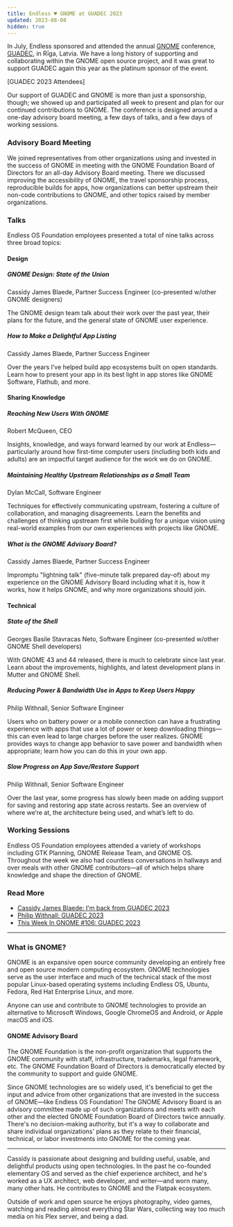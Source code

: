 ```yaml
---
title: Endless ♥ GNOME at GUADEC 2023
updated: 2023-08-08
hidden: true
---
```


In July, Endless sponsored and attended the annual [GNOME](https://gnome.org) conference, [GUADEC](https://guadec.org), in Rīga, Latvia. We have a long history of supporting and collaborating within the GNOME open source project, and it was great to support GUADEC again this year as the platinum sponsor of the event.

[GUADEC 2023 Attendees]

Our support of GUADEC and GNOME is more than just a sponsorship, though; we showed up and participated all week to present and plan for our continued contributions to GNOME. The conference is designed around a one-day advisory board meeting, a few days of talks, and a few days of working sessions.

### Advisory Board Meeting

We joined representatives from other organizations using and invested in the success of GNOME in meeting with the GNOME Foundation Board of Directors for an all-day Advisory Board meeting. There we discussed improving the accessibility of GNOME, the travel sponsorship process, reproducible builds for apps, how organizations can better upstream their non-code contributions to GNOME, and other topics raised by member organizations.

### Talks

Endless OS Foundation employees presented a total of nine talks across three broad topics:

#### Design

##### GNOME Design: State of the Union
Cassidy James Blaede, Partner Success Engineer (co-presented w/other GNOME designers)

The GNOME design team talk about their work over the past year, their plans for the future, and the general state of GNOME user experience.

##### How to Make a Delightful App Listing
Cassidy James Blaede, Partner Success Engineer 

Over the years I’ve helped build app ecosystems built on open standards. Learn how to present your app in its best light in app stores like GNOME Software, Flathub, and more.

#### Sharing Knowledge

##### Reaching New Users With GNOME
Robert McQueen, CEO

Insights, knowledge, and ways forward learned by our work at Endless—particularly around how first-time computer users (including both kids and adults) are an impactful target audience for the work we do on GNOME.

##### Maintaining Healthy Upstream Relationships as a Small Team
Dylan McCall, Software Engineer

Techniques for effectively communicating upstream, fostering a culture of collaboration, and managing disagreements. Learn the benefits and challenges of thinking upstream first while building for a unique vision using real-world examples from our own experiences with projects like GNOME.

##### What is the GNOME Advisory Board?
Cassidy James Blaede, Partner Success Engineer

Impromptu "lightning talk" (five-minute talk prepared day-of) about my experience on the GNOME Advisory Board including what it is, how it works, how it helps GNOME, and why more organizations should join.

#### Technical

##### State of the Shell
Georges Basile Stavracas Neto, Software Engineer (co-presented w/other GNOME Shell developers)

With GNOME 43 and 44 released, there is much to celebrate since last year. Learn about the improvements, highlights, and latest development plans in Mutter and GNOME Shell.

##### Reducing Power & Bandwidth Use in Apps to Keep Users Happy
Philip Withnall, Senior Software Engineer

Users who on battery power or a mobile connection can have a frustrating experience with apps that use a lot of power or keep downloading things—this can even lead to large charges before the user realizes. GNOME provides ways to change app behavior to save power and bandwidth when appropriate; learn how you can do this in your own app. 

##### Slow Progress on App Save/Restore Support
Philip Withnall, Senior Software Engineer

Over the last year, some progress has slowly been made on adding support for saving and restoring app state across restarts. See an overview of where we’re at, the architecture being used, and what’s left to do.

### Working Sessions

Endless OS Foundation employees attended a variety of workshops including GTK Planning, GNOME Release Team, and GNOME OS. Throughout the week we also had countless conversations in hallways and over meals with other GNOME contributors—all of which helps share knowledge and shape the direction of GNOME.

### Read More

- [Cassidy James Blaede: I'm back from GUADEC 2023](https://cassidyjames.com/blog/back-from-guadec-2023-riga-latvia/)
- [Philip Withnall: GUADEC 2023](https://tecnocode.co.uk/2023/08/07/guadec-2023/) 
- [This Week In GNOME #106: GUADEC 2023](https://thisweek.gnome.org/posts/2023/07/twig-106/) 

---

### What is GNOME?
GNOME is an expansive open source community developing an entirely free and open source modern computing ecosystem. GNOME technologies serve as the user interface and much of the technical stack of the most popular Linux-based operating systems including Endless OS, Ubuntu, Fedora, Red Hat Enterprise Linux, and more.

Anyone can use and contribute to GNOME technologies to provide an alternative to Microsoft Windows, Google ChromeOS and Android, or Apple macOS and iOS.

#### GNOME Advisory Board
The GNOME Foundation is the non-profit organization that supports the GNOME community with staff, infrastructure, trademarks, legal framework, etc. The GNOME Foundation Board of Directors is democratically elected by the community to support and guide GNOME.

Since GNOME technologies are so widely used, it's beneficial to get the input and advice from other organizations that are invested in the success of GNOME—like Endless OS Foundation! The GNOME Advisory Board is an advisory committee made up of such organizations and meets with each other and the elected GNOME Foundation Board of Directors twice annually. There's no decision-making authority, but it's a way to collaborate and share individual organizations' plans as they relate to their financial, technical, or labor investments into GNOME for the coming year.

---

Cassidy is passionate about designing and building useful, usable, and delightful products using open technologies. In the past he co-founded elementary OS and served as the chief experience architect, and he's worked as a UX architect, web developer, and writer—and worn many, many other hats. He contributes to GNOME and the Flatpak ecosystem.

Outside of work and open source he enjoys photography, video games, watching and reading almost everything Star Wars, collecting way too much media on his Plex server, and being a dad.

